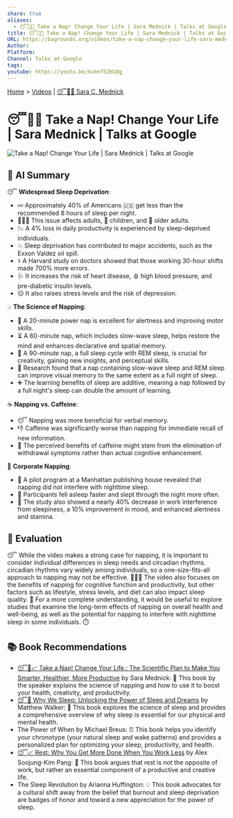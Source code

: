 ```yaml
---
share: true
aliases:
  - 😴🔄✨ Take a Nap! Change Your Life | Sara Mednick | Talks at Google
title: 😴🔄✨ Take a Nap! Change Your Life | Sara Mednick | Talks at Google
URL: https://bagrounds.org/videos/take-a-nap-change-your-life-sara-mednick-talks-at-google
Author: 
Platform: 
Channel: Talks at Google
tags: 
youtube: https://youtu.be/kubnf5ZH18g
---
```

[Home](../index.md) > [Videos](./index.md) | [😴🧠🌃 Sara C. Mednick](../people/sara-c-mednick.md)  
# 😴🔄✨ Take a Nap! Change Your Life | Sara Mednick | Talks at Google  
![Take a Nap! Change Your Life | Sara Mednick | Talks at Google](https://youtu.be/kubnf5ZH18g)  
  
## 🤖 AI Summary  
😴 **Widespread Sleep Deprivation**:  
* 💤 Approximately 40% of Americans 🇺🇸 get less than the recommended 8 hours of sleep per night.  
* 👨‍👩‍👧 This issue affects adults, 👧 children, and 👵 older adults.  
* 📉 A 4% loss in daily productivity is experienced by sleep-deprived individuals.  
* 💥 Sleep deprivation has contributed to major accidents, such as the Exxon Valdez oil spill.  
* ⚕️ A Harvard study on doctors showed that those working 30-hour shifts made 700% more errors.  
* 🩺 It increases the risk of heart disease, 🩸 high blood pressure, and pre-diabetic insulin levels.  
* 😔 It also raises stress levels and the risk of depression.  
  
💡 **The Science of Napping**:  
* 🧠 A 20-minute power nap is excellent for alertness and improving motor skills.  
* ⏳ A 60-minute nap, which includes slow-wave sleep, helps restore the mind and enhances declarative and spatial memory.  
* 🎨 A 90-minute nap, a full sleep cycle with REM sleep, is crucial for creativity, gaining new insights, and perceptual skills.  
* 🔬 Research found that a nap containing slow-wave sleep and REM sleep can improve visual memory to the same extent as a full night of sleep.  
* ➕ The learning benefits of sleep are additive, meaning a nap followed by a full night's sleep can double the amount of learning.  
  
☕️ **Napping vs. Caffeine**:  
* 😴 Napping was more beneficial for verbal memory.  
* 👎 Caffeine was significantly worse than napping for immediate recall of new information.  
* 💊 The perceived benefits of caffeine might stem from the elimination of withdrawal symptoms rather than actual cognitive enhancement.  
  
💼 **Corporate Napping**:  
* 🏢 A pilot program at a Manhattan publishing house revealed that napping did not interfere with nighttime sleep.  
* 🛌 Participants fell asleep faster and slept through the night more often.  
* 💯 The study also showed a nearly 40% decrease in work interference from sleepiness, a 10% improvement in mood, and enhanced alertness and stamina.  
  
## 🤔 Evaluation  
😴 While the video makes a strong case for napping, it is important to consider individual differences in sleep needs and circadian rhythms.  circadian rhythms vary widely among individuals, so a one-size-fits-all approach to napping may not be effective. 👨‍👩‍👧 The video also focuses on the benefits of napping for cognitive function and productivity, but other factors such as lifestyle, stress levels, and diet can also impact sleep quality. 🍎 For a more complete understanding, it would be useful to explore studies that examine the long-term effects of napping on overall health and well-being, as well as the potential for napping to interfere with nighttime sleep in some individuals. ⏱️  
  
## 📚 Book Recommendations  
* [😴🧠📈 Take a Nap! Change Your Life.: The Scientific Plan to Make You Smarter, Healthier, More Productive](../books/take-a-nap-change-your-life-the-scientific-plan-to-make-you-smarter-healthier-more-productive.md) by Sara Mednick: 📖 This book by the speaker explains the science of napping and how to use it to boost your health, creativity, and productivity.  
* [😴💭 Why We Sleep: Unlocking the Power of Sleep and Dreams](../books/why-we-sleep-unlocking-the-power-of-sleep-and-dreams.md) by Matthew Walker: 🧠 This book explores the science of sleep and provides a comprehensive overview of why sleep is essential for our physical and mental health.  
* The Power of When by Michael Breus: ⏰ This book helps you identify your chronotype (your natural sleep and wake patterns) and provides a personalized plan for optimizing your sleep, productivity, and health.  
* [😴📈 Rest: Why You Get More Done When You Work Less](../books/rest-why-you-get-more-done-when-you-work-less.md) by Alex Soojung-Kim Pang: 🧘 This book argues that rest is not the opposite of work, but rather an essential component of a productive and creative life.  
* The Sleep Revolution by Arianna Huffington: 💡 This book advocates for a cultural shift away from the belief that burnout and sleep deprivation are badges of honor and toward a new appreciation for the power of sleep.
